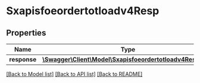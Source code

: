 # Sxapisfoeordertotloadv4Resp

## Properties
Name | Type | Description | Notes
------------ | ------------- | ------------- | -------------
**response** | [**\Swagger\Client\Model\Sxapisfoeordertotloadv4Response**](Sxapisfoeordertotloadv4Response.md) |  | [optional] 

[[Back to Model list]](../README.md#documentation-for-models) [[Back to API list]](../README.md#documentation-for-api-endpoints) [[Back to README]](../README.md)


